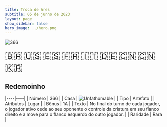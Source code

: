 ```yaml
---
title: Troca de Ares
subtitle: 05 de junho de 2023
layout: page
show_sidebar: false
hero_image: ../hero.png
---
```


![366](https://mastervault-storage-prod.s3.amazonaws.com/media/card_front/pt/600_366_793aedf8cdac_pt.png)

<span title="Português" style="font-size: 32px;cursor: pointer;" onclick="javascript:document.querySelector('img[alt=\'366\']').src=document.querySelector('img[alt=\'366\']').src.replace(/card_front\/[^/]+/, 'card_front/pt').replace(/_[^/.0-9]+\.png/, '_pt.png')">🇧🇷</span>
<span title="English" style="font-size: 32px;cursor: pointer;" onclick="javascript:document.querySelector('img[alt=\'366\']').src=document.querySelector('img[alt=\'366\']').src.replace(/card_front\/[^/]+/, 'card_front/en').replace(/_[^/.0-9]+\.png/, '_en.png')">🇺🇸</span>
<span title="Español" style="font-size: 32px;cursor: pointer;" onclick="javascript:document.querySelector('img[alt=\'366\']').src=document.querySelector('img[alt=\'366\']').src.replace(/card_front\/[^/]+/, 'card_front/es').replace(/_[^/.0-9]+\.png/, '_es.png')">🇪🇸</span>
<span title="Français" style="font-size: 32px;cursor: pointer;" onclick="javascript:document.querySelector('img[alt=\'366\']').src=document.querySelector('img[alt=\'366\']').src.replace(/card_front\/[^/]+/, 'card_front/fr').replace(/_[^/.0-9]+\.png/, '_fr.png')">🇫🇷</span>
<span title="Italiano" style="font-size: 32px;cursor: pointer;" onclick="javascript:document.querySelector('img[alt=\'366\']').src=document.querySelector('img[alt=\'366\']').src.replace(/card_front\/[^/]+/, 'card_front/it').replace(/_[^/.0-9]+\.png/, '_it.png')">🇮🇹</span>
<span title="Deutsche" style="font-size: 32px;cursor: pointer;" onclick="javascript:document.querySelector('img[alt=\'366\']').src=document.querySelector('img[alt=\'366\']').src.replace(/card_front\/[^/]+/, 'card_front/de').replace(/_[^/.0-9]+\.png/, '_de.png')">🇩🇪</span>
<span title="简体中文" style="font-size: 32px;cursor: pointer;" onclick="javascript:document.querySelector('img[alt=\'366\']').src=document.querySelector('img[alt=\'366\']').src.replace(/card_front\/[^/]+/, 'card_front/zh-hans').replace(/_[^/.0-9]+\.png/, '_zh-hans.png')">🇨🇳</span>
<span title="繁體中文" style="font-size: 32px;cursor: pointer;" onclick="javascript:document.querySelector('img[alt=\'366\']').src=document.querySelector('img[alt=\'366\']').src.replace(/card_front\/[^/]+/, 'card_front/zh-hant').replace(/_[^/.0-9]+\.png/, '_zh-hant.png')">🇨🇳</span>
<span title="한국어" style="font-size: 32px;cursor: pointer;" onclick="javascript:document.querySelector('img[alt=\'366\']').src=document.querySelector('img[alt=\'366\']').src.replace(/card_front\/[^/]+/, 'card_front/ko').replace(/_[^/.0-9]+\.png/, '_ko.png')">🇰🇷</span>

## Redemoinho

|----|----|
| Número | 366 |
| Casa | ![Unfathomable](https://archonarcana.com/images/thumb/1/10/Unfathomable.png/22px-Unfathomable.png "Abissais") |
| Tipo | Artefato |
| Atributos | Lugar |
| Bônus | 1A |
| Texto | No final do turno de cada jogador, o jogador ativo cede ao seu oponente o controle da criatura em seu flanco direito e a move para o flanco esquerdo do outro jogador. |
| Raridade | Rara |
